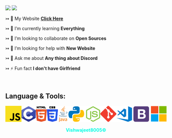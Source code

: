<img src="https://media.giphy.com/media/zVhuStywlEcuylbuxi/giphy.gif">
<img src="https://cdn.discordapp.com/attachments/899181942984048711/899676988070039562/Im_vishwajeet_4.png"/>

↣ 🔭 My Website [**Click Here**](https://vishwajeet.me)

↣ 🌱 I’m currently learning **Everything**

↣ 👯 I’m looking to collaborate on **Open Sources**

↣ 🤝 I’m looking for help with **New Website**

↣ 💬 Ask me about **Any thing about Discord**

↣ ⚡ Fun fact **I don't have Girlfriend**

<br>
  <h2> Language & Tools:</h2>
<img src="WELCOME (1).png"/>


<br>
<div align="center"><b><p style="color: #03fce3;">Vishwajeet8005©</p></b></div>
